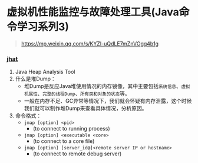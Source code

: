 # 虚拟机性能监控与故障处理工具(Java命令学习系列3)

> https://mp.weixin.qq.com/s/KYZI-uQdLE7mZnVOgq4b1g

### [jhat](https://mp.weixin.qq.com/s/Wh-KEQMexMN5_qcdbCIFog)
1. Java Heap Analysis Tool
2. 什么是堆Dump：
    - 堆Dump是反应Java堆使用情况的内存镜像，其中主要包括`系统信息`、`虚拟机属性`、`完整的线程Dump`、`所有类和对象的状态`等。
    - 一般在内存不足、GC异常等情况下，我们就会怀疑有内存泄露，这个时候我们就可以制作堆Dump来查看具体情况，分析原因。
3. 命令格式：
    + `jmap [option] <pid>`
        - (to connect to running process)
    + `jmap [option] <executable <core>`
        - (to connect to a core file)
    + `jmap [option] [server_id@]<remote server IP or hostname>`
        - (to connect to remote debug server)